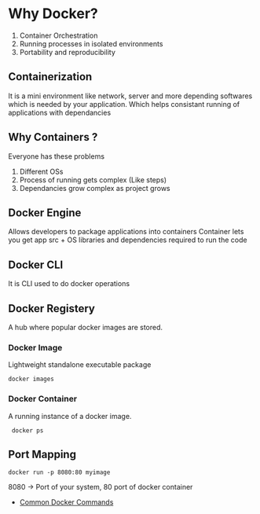 # Why Docker?

  1. Container Orchestration 
  2. Running processes in isolated environments
  3. Portability and reproducibility


## Containerization 
It is a mini environment like network, server and more depending softwares which is needed by your application. Which helps consistant running of applications with dependancies

## Why Containers ?
Everyone has these problems 
1. Different OSs
2. Process of running gets complex (Like steps)
3. Dependancies grow complex as project grows

## Docker Engine 
  Allows developers to package applications into containers
  Container lets you get app src + OS libraries and dependencies required to run the code

## Docker CLI 
  It is CLI used to do docker operations

## Docker Registery
  A hub where popular docker images are stored. 

### Docker Image
  Lightweight standalone executable package 

  ```
  docker images
  ```

### Docker Container
  A running instance of a docker image.

 ```
  docker ps
  ```


## Port Mapping

```
docker run -p 8080:80 myimage
```

8080 -> Port of your system, 80 port of docker container



- [Common Docker Commands](common%20docker%20commands.md)
